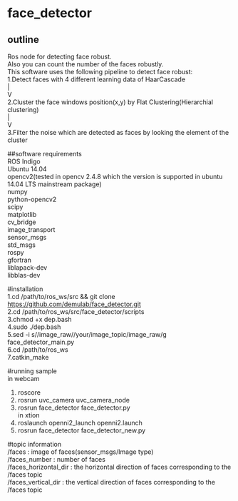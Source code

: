 # face_detector
  
## outline  
Ros node for detecting face robust.  
Also you can count the number of the faces robustly.  
This software uses the following pipeline to detect face robust:  
1.Detect faces with 4 different learning data of HaarCascade  
                             |  
                             V  
2.Cluster the face windows position(x,y) by Flat Clustering(Hierarchial clustering)  
                             |  
                             V  
3.Filter the noise which are detected as faces by looking the element of the cluster    

##software requirements  
ROS Indigo  
Ubuntu 14.04  
opencv2(tested in opencv 2.4.8 which the version is supported in ubuntu 14.04 LTS mainstream package)  
numpy  
python-opencv2  
scipy  
matplotlib  
cv_bridge  
image_transport  
sensor_msgs  
std_msgs  
rospy  
gfortran  
liblapack-dev  
libblas-dev

#installation    
1.cd /path/to/ros_ws/src && git clone https://github.com/demulab/face_detector.git  
2.cd /path/to/ros_ws/src/face_detector/scripts  
3.chmod +x dep.bash  
4.sudo ./dep.bash  
5.sed -i s//image_raw//your/image_topic/image_raw/g face_detector_main.py  
6.cd /path/to/ros_ws  
7.catkin_make  

#running sample    
in webcam  
1. roscore  
2. rosrun  uvc_camera uvc_camera_node  
3. rosrun face_detector face_detector.py  
in xtion  
1. roslaunch openni2_launch openni2.launch  
3. rosrun face_detector face_detector_new.py  

#topic information  
/faces : image of faces(sensor_msgs/Image type)  
/faces_number : number of faces  
/faces_horizontal_dir : the horizontal direction of faces corresponding to the /faces topic   
/faces_vertical_dir : the vertical direction of faces corresponding to the /faces topic  


  
  

  